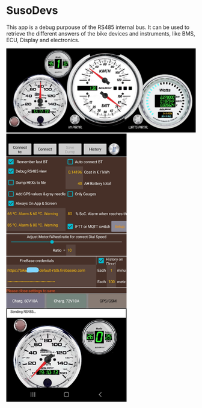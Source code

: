 # SusoDevs
This app is a debug purpouse of the RS485 internal bus. It can be used to retrieve the different answers of the bike devices and instruments, like BMS, ECU, Display and electronics.


<img src="https://github.com/Xmanu12/SusoDevs/blob/main/Resources/screen2.jpg" width="640px" height="auto">

<img src="https://github.com/Xmanu12/SusoDevs/blob/main/Resources/screen.jpg" width="320px" height="auto">
